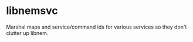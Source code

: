 # libnemsvc

Marshal maps and service/command ids for various services so they don't clutter up libnem.
